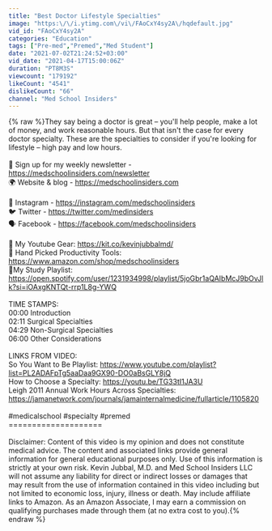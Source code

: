 ```yaml
---
title: "Best Doctor Lifestyle Specialties"
image: "https:\/\/i.ytimg.com\/vi\/FAoCxY4sy2A\/hqdefault.jpg"
vid_id: "FAoCxY4sy2A"
categories: "Education"
tags: ["Pre-med","Premed","Med Student"]
date: "2021-07-02T21:24:52+03:00"
vid_date: "2021-04-17T15:00:06Z"
duration: "PT8M3S"
viewcount: "179192"
likeCount: "4541"
dislikeCount: "66"
channel: "Med School Insiders"
---
```

{% raw %}They say being a doctor is great – you'll help people, make a lot of money, and work reasonable hours. But that isn't the case for every doctor specialty. These are the specialties to consider if you're looking for lifestyle – high pay and low hours.<br /><br />💌 Sign up for my weekly newsletter - <a rel="nofollow" target="blank" href="https://medschoolinsiders.com/newsletter">https://medschoolinsiders.com/newsletter</a><br />🌍 Website &amp; blog - <a rel="nofollow" target="blank" href="https://medschoolinsiders.com">https://medschoolinsiders.com</a><br /><br />📸 Instagram - <a rel="nofollow" target="blank" href="https://instagram.com/medschoolinsiders">https://instagram.com/medschoolinsiders</a><br />🐦 Twitter - <a rel="nofollow" target="blank" href="https://twitter.com/medinsiders">https://twitter.com/medinsiders</a><br />🗣️ Facebook - <a rel="nofollow" target="blank" href="https://facebook.com/medschoolinsiders">https://facebook.com/medschoolinsiders</a><br /><br />🎥 My Youtube Gear: <a rel="nofollow" target="blank" href="https://kit.co/kevinjubbalmd/">https://kit.co/kevinjubbalmd/</a><br />👀 Hand Picked Productivity Tools: <a rel="nofollow" target="blank" href="https://www.amazon.com/shop/medschoolinsiders">https://www.amazon.com/shop/medschoolinsiders</a><br />🎵My Study Playlist: <a rel="nofollow" target="blank" href="https://open.spotify.com/user/1231934998/playlist/5joGbr1aQAIbMcJ9bOvJlk?si=iOAxgKNTQt-rrp1L8g-YWQ">https://open.spotify.com/user/1231934998/playlist/5joGbr1aQAIbMcJ9bOvJlk?si=iOAxgKNTQt-rrp1L8g-YWQ</a><br /><br />TIME STAMPS:<br />00:00 Introduction<br />02:11 Surgical Specialties<br />04:29 Non-Surgical Specialties<br />06:00 Other Considerations<br /><br />LINKS FROM VIDEO:<br />So You Want to Be Playlist: <a rel="nofollow" target="blank" href="https://www.youtube.com/playlist?list=PL2ADAFpTg5aaDaa9GX90-DO0aBsGLY8jQ">https://www.youtube.com/playlist?list=PL2ADAFpTg5aaDaa9GX90-DO0aBsGLY8jQ</a><br />How to Choose a Specialty: <a rel="nofollow" target="blank" href="https://youtu.be/TG33tI1JA3U">https://youtu.be/TG33tI1JA3U</a><br />Leigh 2011 Annual Work Hours Across Specialties: <a rel="nofollow" target="blank" href="https://jamanetwork.com/journals/jamainternalmedicine/fullarticle/1105820">https://jamanetwork.com/journals/jamainternalmedicine/fullarticle/1105820</a><br /><br />#medicalschool #specialty #premed<br />====================<br /><br />Disclaimer: Content of this video is my opinion and does not constitute medical advice. The content and associated links provide general information for general educational purposes only. Use of this information is strictly at your own risk. Kevin Jubbal, M.D. and Med School Insiders LLC will not assume any liability for direct or indirect losses or damages that may result from the use of information contained in this video including but not limited to economic loss, injury, illness or death. May include affiliate links to Amazon. As an Amazon Associate, I may earn a commission on qualifying purchases made through them (at no extra cost to you).{% endraw %}
